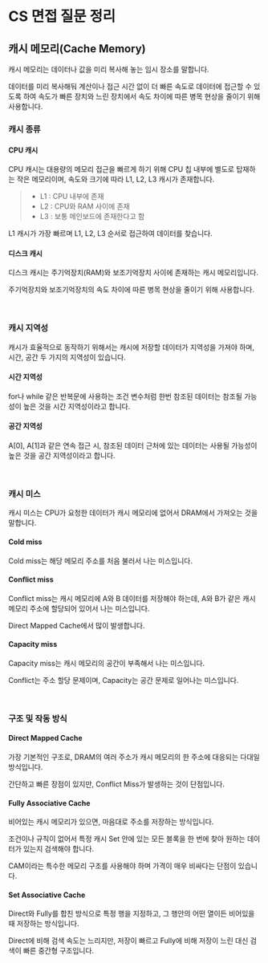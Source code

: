 # CS 면접 질문 정리

## 캐시 메모리(Cache Memory)

캐시 메모리는 데이터나 값을 미리 복사해 놓는 임시 장소를 말합니다.

데이터를 미리 복사해둬 계산이나 접근 시간 없이 더 빠른 속도로 데이터에 접근할 수 있도록 하여 속도가 빠른 장치와 느린 장치에서 속도 차이에 따른 병목 현상을 줄이기 위해 사용합니다.

### 캐시 종류

#### CPU 캐시

CPU 캐시는 대용량의 메모리 접근을 빠르게 하기 위해 CPU 칩 내부에 별도로 탑재하는 작은 메모리이며, 속도와 크기에 따라 L1, L2, L3 캐시가 존재합니다.

> - L1 : CPU 내부에 존재
> - L2 : CPU와 RAM 사이에 존재
> - L3 : 보통 메인보드에 존재한다고 함

L1 캐시가 가장 빠르며 L1, L2, L3 순서로 접근하여 데이터를 찾습니다.

#### 디스크 캐시 

디스크 캐시는 주기억장치(RAM)와 보조기억장치 사이에 존재하는 캐시 메모리입니다.

주기억장치와 보조기억장치의 속도 차이에 따른 병목 현상을 줄이기 위해 사용합니다.

<br>

### 캐시 지역성

캐시가 효율적으로 동작하기 위해서는 캐시에 저장할 데이터가 지역성을 가져야 하며, 시간, 공간 두 가지의 지역성이 있습니다.

#### 시간 지역성

for나 while 같은 반복문에 사용하는 조건 변수처럼 한번 참조된 데이터는 참조될 가능성이 높은 것을 시간 지역성이라고 합니다.

#### 공간 지역성

A[0], A[1]과 같은 연속 접근 시, 참조된 데이터 근처에 있는 데이터는 사용될 가능성이 높은 것을 공간 지역성이라고 합니다.

<br>

### 캐시 미스

캐시 미스는 CPU가 요청한 데이터가 캐시 메모리에 없어서 DRAM에서 가져오는 것을 말합니다.

#### Cold miss

Cold miss는 해당 메모리 주소를 처음 불러서 나는 미스입니다.

#### Conflict miss

Conflict miss는 캐시 메모리에 A와 B 데이터를 저장해야 하는데, A와 B가 같은 캐시 메모리 주소에 할당되어 있어서 나는 미스입니다.

Direct Mapped Cache에서 많이 발생합니다.

#### Capacity miss

Capacity miss는 캐시 메모리의 공간이 부족해서 나는 미스입니다.

Conflict는 주소 할당 문제이며, Capacity는 공간 문제로 일어나는 미스입니다.

<br>

### 구조 및 작동 방식

#### Direct Mapped Cache

가장 기본적인 구조로, DRAM의 여러 주소가 캐시 메모리의 한 주소에 대응되는 다대일 방식입니다.

간단하고 빠른 장점이 있지만, Conflict Miss가 발생하는 것이 단점입니다.

#### Fully Associative Cache

비어있는 캐시 메모리가 있으면, 마음대로 주소를 저장하는 방식입니다.

조건이나 규칙이 없어서 특정 캐시 Set 안에 있는 모든 블록을 한 번에 찾아 원하는 데이터가 있는지 검색해야 합니다. 

CAM이라는 특수한 메모리 구조를 사용해야 하며 가격이 매우 비싸다는 단점이 있습니다.

#### Set Associative Cache

Direct와 Fully를 합친 방식으로 특정 행을 지정하고, 그 행안의 어떤 열이든 비어있을 때 저장하는 방식입니다. 

Direct에 비해 검색 속도는 느리지만, 저장이 빠르고 Fully에 비해 저장이 느린 대신 검색이 빠른 중간형 구조입니다.
